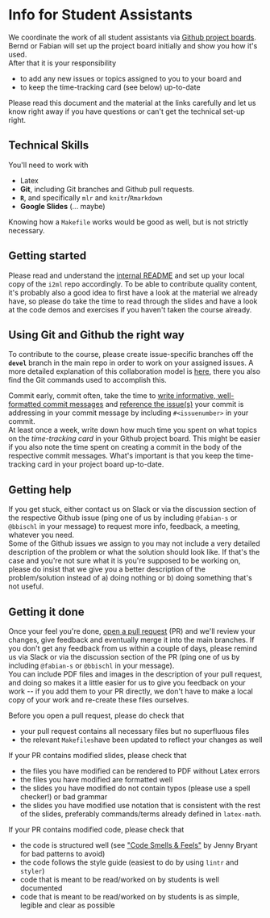 # Info for Student Assistants 

We coordinate the work of all student assistants via [Github project boards](https://help.github.com/en/articles/about-project-boards). 
Bernd or Fabian will set up the project board initially and show you how it's used.  
After that it is your responsibility  

- to add any new issues or topics assigned to you to your board and
- to keep the time-tracking card (see below) up-to-date

Please read this document and the material at the links carefully and let us know right away if you have questions or can't get the technical set-up right.

## Technical Skills

You'll need to work with

- Latex
- **Git**, including Git branches and Github pull requests. 
- **`R`**, and specifically `mlr` and `knitr`/`Rmarkdown`
- **Google Slides** (... maybe)

Knowing how a `Makefile` works would be good as well, but is not strictly necessary.

## Getting started

Please read and understand the [internal README](https://github.com/compstat-lmu/lecture_i2ml/blob/master/README_intern.md) and set up your local copy of the `i2ml` repo accordingly. To be able to contribute quality content, it's probably also a good idea to first have a look at the material we already have, so please do take the time to read through the slides and have a look at the code demos and exercises if you haven't taken the course already.

## Using Git and Github the right way

To contribute to the course, please create issue-specific branches off the **`devel`** branch in the main repo in order to work on your assigned issues. A more detailed explanation of this collaboration model is [here](https://www.atlassian.com/git/tutorials/comparing-workflows/gitflow-workflow), there you also find the Git commands used to accomplish this.  

Commit early, commit often, take the time to [write informative, well-formatted commit messages](https://juffalow.com/other/write-good-git-commit-message) and [reference the issue(s)](https://guides.github.com/features/issues/#notifications) your commit is addressing in your commit message by including `#<issuenumber>` in your commit.  
At least once a week, write down how much time you spent on what topics on the *time-tracking card* in your Github project board. This might be easier if you also note the time spent on creating a commit in the body of the respective commit messages. What's important is that you keep the time-tracking card in your project board up-to-date. 

## Getting help

If you get stuck, either contact us on Slack or via the discussion section of the respective Github issue (ping one of us by including `@fabian-s` or `@bbischl` in your message) to request more info, feedback, a meeting, whatever you need.  
Some of the Github issues we assign to you may not include a very detailed description of the problem or what the solution should look like. If that's the case and you're not sure what it is you're supposed to be working on, please do insist that we give you a better description of the problem/solution instead of a) doing nothing or b) doing something that's not useful.


## Getting it done 

Once your feel you're done, [open a pull request](https://help.github.com/en/articles/creating-a-pull-request) (PR) and we'll review your changes, give feedback and eventually merge it into the main branches. If you don't get any feedback from us within a couple of days, please remind us via Slack or via the discussion section of the PR (ping one of us by including `@fabian-s` or `@bbischl` in your message).  
You can include PDF files and images in the description of your pull request, and doing so makes it a little easier for us to give you feedback on your work -- if you add them to your PR directly, we don't have to make a local copy of your work and re-create these files ourselves.  

Before you open a pull request, please do check that 

- your pull request contains all necessary files but no superfluous files
- the relevant `Makefiles`have been updated to reflect your changes as well

If your PR contains modified slides, please check that

-  the files you have modified can be rendered to PDF without Latex errors
-  the files you have modified are formatted well 
-  the slides you have modified do not contain typos (please use a spell checker!) or bad grammar
-  the slides you have modified use notation that is consistent with the rest of the slides, preferably commands/terms already defined in `latex-math`.

If your PR contains modified code, please check that

-  the code is structured well (see ["Code Smells & Feels"](https://github.com/jennybc/code-smells-and-feels) by Jenny Bryant for bad patterns to avoid)
-  the code follows the style guide (easiest to do by using `lintr` and `styler`)
-  code that is meant to be read/worked on by students is well documented
-  code that is meant to be read/worked on by students is as simple, legible and clear as possible
